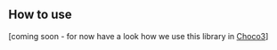 ## How to use
[coming soon - for now have a look how we use this library in [Choco3](https://github.com/cp-profiler/choco3)]
